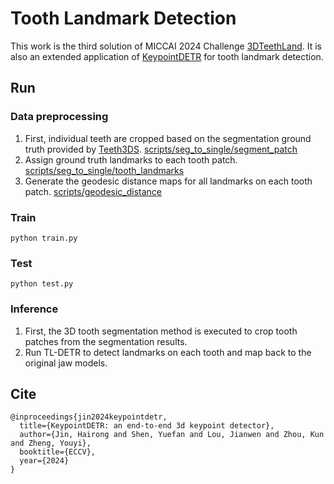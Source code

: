# Tooth Landmark Detection

This work is the third solution of MICCAI 2024 Challenge [3DTeethLand](https://www.synapse.org/Synapse:syn57400900/wiki/627259).
It is also an extended application of [KeypointDETR](https://github.com/bibi547/KeypointDETR) for tooth landmark detection.

## Run

### Data preprocessing
1. First, individual teeth are cropped based on the segmentation ground truth provided by [Teeth3DS](https://github.com/abenhamadou/3DTeethSeg22_challenge). [scripts/seg_to_single/segment_patch](scripts/seg_to_single.py)
2. Assign ground truth landmarks to each tooth patch. [scripts/seg_to_single/tooth_landmarks](scripts/seg_to_single.py)
3. Generate the geodesic distance maps for all landmarks on each tooth patch. [scripts/geodesic_distance](scripts/geodesic_distance.py)

### Train
```
python train.py
```

### Test
```
python test.py
```

### Inference
1. First, the 3D tooth segmentation method is executed to crop tooth patches from the segmentation results.
2. Run TL-DETR to detect landmarks on each tooth and map back to the original jaw models.

## Cite
```
@inproceedings{jin2024keypointdetr,
  title={KeypointDETR: an end-to-end 3d keypoint detector},
  author={Jin, Hairong and Shen, Yuefan and Lou, Jianwen and Zhou, Kun and Zheng, Youyi},
  booktitle={ECCV},
  year={2024}
}
```

